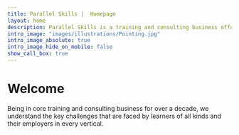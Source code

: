 ```yaml
---
title: Parallel Skills |  Homepage
layout: home
description: Parallel Skills is a training and consulting business offering industry grade courses on communicative english, soft skills, interview facing, and corporate etiquette.
intro_image: "images/illustrations/Pointing.jpg"
intro_image_absolute: true
intro_image_hide_on_mobile: false
show_call_box: true
---
```


# Welcome

Being in core training and consulting business for over a decade, we understand the key challenges that are faced by learners of all kinds and their employers in every vertical.
